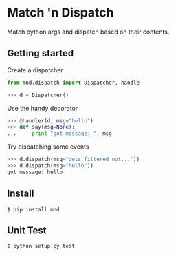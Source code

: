 Match 'n Dispatch
=================

Match python args and dispatch based on their contents.


Getting started
---------------

Create a dispatcher
```python
from mnd.dispatch import Dispatcher, handle

>>> d = Dispatcher()
```

Use the handy decorator
```python
>>> @handler(d, msg="hello")
>>> def say(msg=None):
...     print "got message: ", msg
```

Try dispatching some events
```python
>>> d.dispatch(msg="gets filtered out..."))
>>> d.dispatch(msg="hello"))
got message: hello
```

Install
-------

```$ pip install mnd```


Unit Test
---------

```$ python setup.py test```


